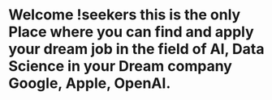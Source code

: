 # Welcome !seekers this is the only Place where you can find and apply your dream job in the field of AI, Data Science in your Dream company Google, Apple, OpenAI.
